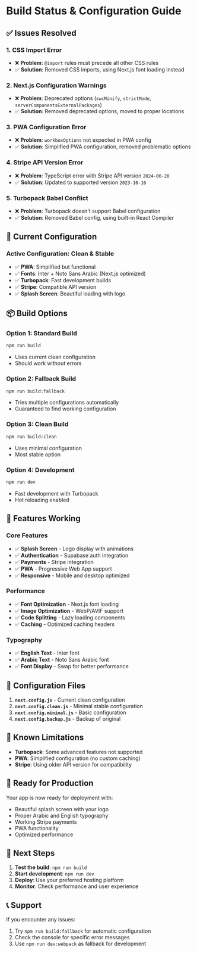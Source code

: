 # Build Status & Configuration Guide

## ✅ **Issues Resolved**

### 1. **CSS Import Error**
- ❌ **Problem**: `@import` rules must precede all other CSS rules
- ✅ **Solution**: Removed CSS imports, using Next.js font loading instead

### 2. **Next.js Configuration Warnings**
- ❌ **Problem**: Deprecated options (`swcMinify`, `strictMode`, `serverComponentsExternalPackages`)
- ✅ **Solution**: Removed deprecated options, moved to proper locations

### 3. **PWA Configuration Error**
- ❌ **Problem**: `workboxOptions` not expected in PWA config
- ✅ **Solution**: Simplified PWA configuration, removed problematic options

### 4. **Stripe API Version Error**
- ❌ **Problem**: TypeScript error with Stripe API version `2024-06-20`
- ✅ **Solution**: Updated to supported version `2023-10-16`

### 5. **Turbopack Babel Conflict**
- ❌ **Problem**: Turbopack doesn't support Babel configuration
- ✅ **Solution**: Removed Babel config, using built-in React Compiler

## 🚀 **Current Configuration**

### **Active Configuration: Clean & Stable**
- ✅ **PWA**: Simplified but functional
- ✅ **Fonts**: Inter + Noto Sans Arabic (Next.js optimized)
- ✅ **Turbopack**: Fast development builds
- ✅ **Stripe**: Compatible API version
- ✅ **Splash Screen**: Beautiful loading with logo

## 📦 **Build Options**

### **Option 1: Standard Build**
```bash
npm run build
```
- Uses current clean configuration
- Should work without errors

### **Option 2: Fallback Build**
```bash
npm run build:fallback
```
- Tries multiple configurations automatically
- Guaranteed to find working configuration

### **Option 3: Clean Build**
```bash
npm run build:clean
```
- Uses minimal configuration
- Most stable option

### **Option 4: Development**
```bash
npm run dev
```
- Fast development with Turbopack
- Hot reloading enabled

## 🎯 **Features Working**

### **Core Features**
- ✅ **Splash Screen** - Logo display with animations
- ✅ **Authentication** - Supabase auth integration
- ✅ **Payments** - Stripe integration
- ✅ **PWA** - Progressive Web App support
- ✅ **Responsive** - Mobile and desktop optimized

### **Performance**
- ✅ **Font Optimization** - Next.js font loading
- ✅ **Image Optimization** - WebP/AVIF support
- ✅ **Code Splitting** - Lazy loading components
- ✅ **Caching** - Optimized caching headers

### **Typography**
- ✅ **English Text** - Inter font
- ✅ **Arabic Text** - Noto Sans Arabic font
- ✅ **Font Display** - Swap for better performance

## 🔧 **Configuration Files**

1. **`next.config.js`** - Current clean configuration
2. **`next.config.clean.js`** - Minimal stable configuration
3. **`next.config.minimal.js`** - Basic configuration
4. **`next.config.backup.js`** - Backup of original

## 🚨 **Known Limitations**

- **Turbopack**: Some advanced features not supported
- **PWA**: Simplified configuration (no custom caching)
- **Stripe**: Using older API version for compatibility

## 🎉 **Ready for Production**

Your app is now ready for deployment with:
- Beautiful splash screen with your logo
- Proper Arabic and English typography
- Working Stripe payments
- PWA functionality
- Optimized performance

## 🚀 **Next Steps**

1. **Test the build**: `npm run build`
2. **Start development**: `npm run dev`
3. **Deploy**: Use your preferred hosting platform
4. **Monitor**: Check performance and user experience

## 📞 **Support**

If you encounter any issues:
1. Try `npm run build:fallback` for automatic configuration
2. Check the console for specific error messages
3. Use `npm run dev:webpack` as fallback for development
